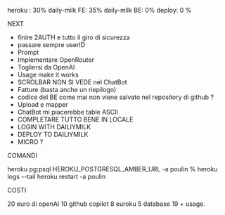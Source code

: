 heroku : 30%
daily-milk FE: 35%
daily-milk BE: 0%
deploy: 0 %

NEXT

- finire 2AUTH e tutto il giro di sicurezza
- passare sempre userID
- Prompt
- Implementare OpenRouter
- Togliersi da OpenAI
- Usage make it works
- SCROLBAR NON SI VEDE nel ChatBot
- Fatture (basta anche un riepilogo)
- codice del BE come mai non viene salvato nel repository di github ?
- Upload e mapper
- ChatBot mi piacerebbe table ASCII
- COMPLETARE TUTTO BENE IN LOCALE
- LOGIN WITH DAILIYMILK
- DEPLOY TO DAILIYMILK
- MICRO ?

COMANDI

heroku pg:psql HEROKU_POSTGRESQL_AMBER_URL -a poulin
% heroku logs --tail
heroku restart -a poulin

COSTI

20 euro di openAI
10 github copilot
8 euroku
5 database
19 + usage.
